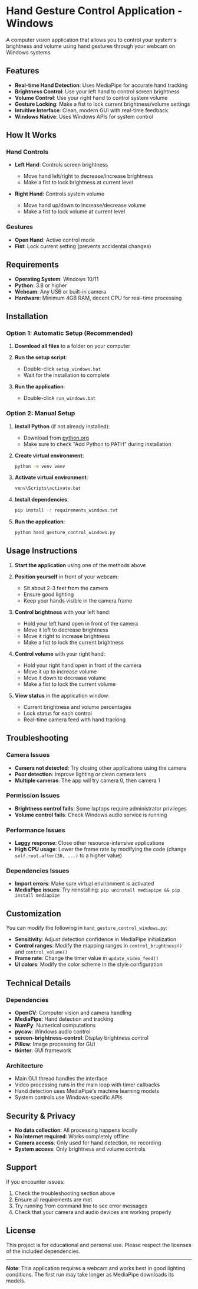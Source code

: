 # Hand Gesture Control Application - Windows

A computer vision application that allows you to control your system's brightness and volume using hand gestures through your webcam on Windows systems.

## Features

- **Real-time Hand Detection**: Uses MediaPipe for accurate hand tracking
- **Brightness Control**: Use your left hand to control screen brightness
- **Volume Control**: Use your right hand to control system volume
- **Gesture Locking**: Make a fist to lock current brightness/volume settings
- **Intuitive Interface**: Clean, modern GUI with real-time feedback
- **Windows Native**: Uses Windows APIs for system control

## How It Works

### Hand Controls
- **Left Hand**: Controls screen brightness
  - Move hand left/right to decrease/increase brightness
  - Make a fist to lock brightness at current level
  
- **Right Hand**: Controls system volume
  - Move hand up/down to increase/decrease volume
  - Make a fist to lock volume at current level

### Gestures
- **Open Hand**: Active control mode
- **Fist**: Lock current setting (prevents accidental changes)

## Requirements

- **Operating System**: Windows 10/11
- **Python**: 3.8 or higher
- **Webcam**: Any USB or built-in camera
- **Hardware**: Minimum 4GB RAM, decent CPU for real-time processing

## Installation

### Option 1: Automatic Setup (Recommended)

1. **Download all files** to a folder on your computer

2. **Run the setup script**:
   - Double-click `setup_windows.bat`
   - Wait for the installation to complete

3. **Run the application**:
   - Double-click `run_windows.bat`

### Option 2: Manual Setup

1. **Install Python** (if not already installed):
   - Download from [python.org](https://www.python.org/downloads/)
   - Make sure to check "Add Python to PATH" during installation

2. **Create virtual environment**:
   ```cmd
   python -m venv venv
   ```

3. **Activate virtual environment**:
   ```cmd
   venv\Scripts\activate.bat
   ```

4. **Install dependencies**:
   ```cmd
   pip install -r requirements_windows.txt
   ```

5. **Run the application**:
   ```cmd
   python hand_gesture_control_windows.py
   ```

## Usage Instructions

1. **Start the application** using one of the methods above

2. **Position yourself** in front of your webcam:
   - Sit about 2-3 feet from the camera
   - Ensure good lighting
   - Keep your hands visible in the camera frame

3. **Control brightness** with your left hand:
   - Hold your left hand open in front of the camera
   - Move it left to decrease brightness
   - Move it right to increase brightness
   - Make a fist to lock the current brightness

4. **Control volume** with your right hand:
   - Hold your right hand open in front of the camera
   - Move it up to increase volume
   - Move it down to decrease volume
   - Make a fist to lock the current volume

5. **View status** in the application window:
   - Current brightness and volume percentages
   - Lock status for each control
   - Real-time camera feed with hand tracking

## Troubleshooting

### Camera Issues
- **Camera not detected**: Try closing other applications using the camera
- **Poor detection**: Improve lighting or clean camera lens
- **Multiple cameras**: The app will try camera 0, then camera 1

### Permission Issues
- **Brightness control fails**: Some laptops require administrator privileges
- **Volume control fails**: Check Windows audio service is running

### Performance Issues
- **Laggy response**: Close other resource-intensive applications
- **High CPU usage**: Lower the frame rate by modifying the code (change `self.root.after(30, ...)` to a higher value)

### Dependencies Issues
- **Import errors**: Make sure virtual environment is activated
- **MediaPipe issues**: Try reinstalling: `pip uninstall mediapipe && pip install mediapipe`

## Customization

You can modify the following in `hand_gesture_control_windows.py`:

- **Sensitivity**: Adjust detection confidence in MediaPipe initialization
- **Control ranges**: Modify the mapping ranges in `control_brightness()` and `control_volume()`
- **Frame rate**: Change the timer value in `update_video_feed()`
- **UI colors**: Modify the color scheme in the style configuration

## Technical Details

### Dependencies
- **OpenCV**: Computer vision and camera handling
- **MediaPipe**: Hand detection and tracking
- **NumPy**: Numerical computations
- **pycaw**: Windows audio control
- **screen-brightness-control**: Display brightness control
- **Pillow**: Image processing for GUI
- **tkinter**: GUI framework

### Architecture
- Main GUI thread handles the interface
- Video processing runs in the main loop with timer callbacks
- Hand detection uses MediaPipe's machine learning models
- System controls use Windows-specific APIs

## Security & Privacy

- **No data collection**: All processing happens locally
- **No internet required**: Works completely offline
- **Camera access**: Only used for hand detection, no recording
- **System access**: Only brightness and volume controls

## Support

If you encounter issues:

1. Check the troubleshooting section above
2. Ensure all requirements are met
3. Try running from command line to see error messages
4. Check that your camera and audio devices are working properly

## License

This project is for educational and personal use. Please respect the licenses of the included dependencies.

---

**Note**: This application requires a webcam and works best in good lighting conditions. The first run may take longer as MediaPipe downloads its models.